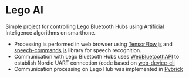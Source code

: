 # Lego AI

Simple project for controlling Lego Bluetooth Hubs using Artificial Inteligence algorithms on smarthone. 
* Processing is performed in web browser using [TensorFlow.js](https://www.tensorflow.org/js) and [speech-commands.js](https://github.com/tensorflow/tfjs-models/tree/master/speech-commands) library for speech recognition. 
* Communication with Lego Bluetooth Hubs uses [WebBluetoothAPI](https://developer.mozilla.org/en-US/docs/Web/API/Web_Bluetooth_API) to establish Nordic UART connection (code based on [web-device-cli](https://github.com/makerdiary/web-device-cli)
* Communication processing on Lego Hub was implemented in [Pybrick](https://pybricks.com/)
 